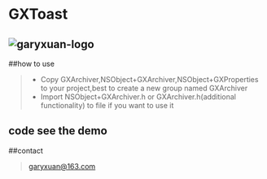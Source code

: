 # GXToast
![garyxuan-logo](http://a3.qpic.cn/psb?/V13cefHz22OeKo/zqOQVQhPTW8866VOdMoB37E5*550rDtDUtxy7ZX2WDo!/b/dNoAAAAAAAAA&bo=fQBbAAAAAAADBwQ!&rf=viewer_4)
------
##how to use

>* Copy GXArchiver,NSObject+GXArchiver,NSObject+GXProperties to your project,best to create a new group named GXArchiver
>* Import  NSObject+GXArchiver.h or GXArchiver.h(additional functionality) to file if you want to use it

code see the demo
-------

##contact
> garyxuan@163.com




